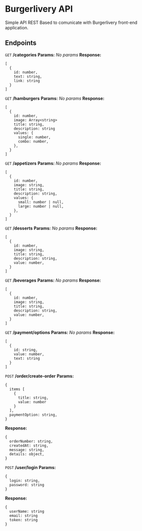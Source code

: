 # Burgerlivery API

Simple API REST Based to comunicate with Burgerlivery front-end application.

## Endpoints

`GET` **/categories**
**Params:**
_No params_
**Response:**
```TS
[
  { 
    id: number,
    text: string, 
    link: string
  }
]
```

`GET` **/hamburgers**
**Params:**
_No params_
**Response:**
```TS
[
  {
    id: number,
    image: Array<string>
    title: string,
    description: string
    values: {
      single: number,
      combo: number,
    },
  }
]
```

`GET` **/appetizers**
**Params:**
_No params_
**Response:**
```TS
[
  {
    id: number,
    image: string,
    title: string,
    description: string,
    values: {
      small: number | null,
      large: number | null,
    },
  }
]
```

`GET` **/desserts**
**Params:**
_No params_
**Response:**
```TS
[
  {
    id: number,
    image: string,
    title: string,
    description: string,
    value: number,
  }
]
```

`GET` **/beverages**
**Params:**
_No params_
**Response:**
```TS
[
  {
    id: number,
    image: string,
    title: string,
    description: string,
    value: number,
  }
]
```

`GET` **/payment/options**
**Params:**
_No params_
**Response:**
```TS
[
  { 
    id: string,
    value: number,
    text: string 
  }
]
```

`POST` **/order/create-order**
**Params:**
```TS
{
  items [
    {
      title: string,
      value: number
    }
  ],
  paymentOption: string,
}
```
**Response:**
```TS
{
  orderNumber: string,
  createdAt: string,
  message: string,
  details: object,
}
```

`POST` **/user/login**
**Params:**
```TS
{
  login: string,
  password: string
}
```
**Response:**
```TS
{
  userName: string
  email: string
  token: string
}
```
